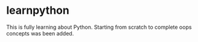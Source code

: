 # learnpython
This is fully learning about Python.
Starting from scratch to complete oops concepts was been added.
